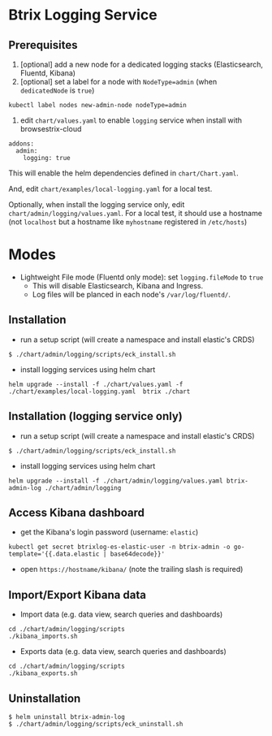 # Btrix Logging Service

## Prerequisites

1. [optional] add a new node for a dedicated logging stacks (Elasticsearch, Fluentd, Kibana)
1. [optional] set a label for a node with `NodeType=admin` (when `dedicatedNode` is `true`)
```
kubectl label nodes new-admin-node nodeType=admin
```
1. edit `chart/values.yaml` to enable `logging` service when install with browsestrix-cloud
```
addons:
  admin:
    logging: true
```
This will enable the helm dependencies defined in `chart/Chart.yaml`.

And, edit `chart/examples/local-logging.yaml` for a local test.

Optionally, when install the logging service only, edit `chart/admin/logging/values.yaml`.
For a local test, it should use a hostname (not `localhost` but a hostname like `myhostname` registered in `/etc/hosts`)

# Modes

* Lightweight File mode (Fluentd only mode): set `logging.fileMode` to `true`
  * This will disable Elasticsearch, Kibana and Ingress.
  * Log files will be planced in each node's `/var/log/fluentd/`.

## Installation

* run a setup script (will create a namespace and install elastic's CRDS)
```
$ ./chart/admin/logging/scripts/eck_install.sh
```
* install logging services using helm chart
```
helm upgrade --install -f ./chart/values.yaml -f ./chart/examples/local-logging.yaml  btrix ./chart
```

## Installation (logging service only)

* run a setup script (will create a namespace and install elastic's CRDS)
```
$ ./chart/admin/logging/scripts/eck_install.sh
```
* install logging services using helm chart
```
helm upgrade --install -f ./chart/admin/logging/values.yaml btrix-admin-log ./chart/admin/logging
```

## Access Kibana dashboard

* get the Kibana's login password (username: `elastic`)
```
kubectl get secret btrixlog-es-elastic-user -n btrix-admin -o go-template='{{.data.elastic | base64decode}}'
```
* open `https://hostname/kibana/` (note the trailing slash is required)

## Import/Export Kibana data

* Import data (e.g. data view, search queries and dashboards)

```
cd ./chart/admin/logging/scripts
./kibana_imports.sh
```

* Exports data (e.g. data view, search queries and dashboards)

```
cd ./chart/admin/logging/scripts
./kibana_exports.sh
```

## Uninstallation

```
$ helm uninstall btrix-admin-log
$ ./chart/admin/logging/scripts/eck_uninstall.sh
```
